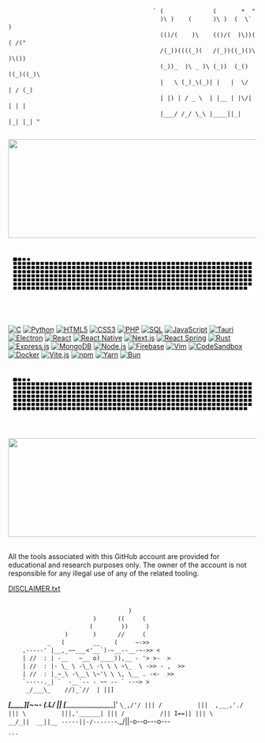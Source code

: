 ```ignore
```
                                             ` (              (       *  "
                                               )\ )    (      )\ )  (  \`       )
                                               (()/(    )\    (()/(  )\))(   ( /("
                                               /(_))((((_)(   /(_))((_)()\  )\())
                                               (_))_  )\ _ )\ (_))  (_()((_)((_)\ 
                                               |   \ (_)_\(_)| |   |  \/  | / (_)
                                               | |) | / _ \  | |__ | |\/| | | |  
                                               |___/ /_/ \_\ |____||_|  |_| |_| "
 ```
 ```
<img align="center" width="900" height="200"  src="https://media1.giphy.com/media/YvmrAnwdhAkp7EKkVu/giphy.gif?cid=ecf05e478oapemklhwzrh10i7ymyy5c3mg90x0t99f7v5u6v&rid=giphy.gif&ct=g"/>&emsp;

<img align="right" width="900" height="100"  src="https://raw.githubusercontent.com/Platane/snk/output/github-contribution-grid-snake.svg"/>&emsp;

##

[![C](https://img.shields.io/badge/C-00599C?style=for-the-badge&logo=c&logoColor=white)](https://en.wikipedia.org/wiki/C_(programming_language))
[![Python](https://img.shields.io/badge/Python-3776AB?style=for-the-badge&logo=python&logoColor=white)](https://www.python.org/)
[![HTML5](https://img.shields.io/badge/HTML5-E34F26?style=for-the-badge&logo=html5&logoColor=white)](https://developer.mozilla.org/en-US/docs/Web/HTML)
[![CSS3](https://img.shields.io/badge/CSS3-1572B6?style=for-the-badge&logo=css3&logoColor=white)](https://developer.mozilla.org/en-US/docs/Web/CSS)
[![PHP](https://img.shields.io/badge/PHP-777BB4?style=for-the-badge&logo=php&logoColor=white)](https://www.php.net/)
[![SQL](https://img.shields.io/badge/SQL-4479A1?style=for-the-badge&logo=sqlite&logoColor=white)](https://en.wikipedia.org/wiki/SQL)
[![JavaScript](https://img.shields.io/badge/JavaScript-F7DF1E?style=for-the-badge&logo=javascript&logoColor=black)](https://developer.mozilla.org/en-US/docs/Web/JavaScript)
[![Tauri](https://img.shields.io/badge/Tauri-8B89CC?style=for-the-badge&logo=tauri&logoColor=white)](https://tauri.studio/)
[![Electron](https://img.shields.io/badge/Electron-47848F?style=for-the-badge&logo=electron&logoColor=white)](https://www.electronjs.org/)
[![React](https://img.shields.io/badge/React-61DAFB?style=for-the-badge&logo=react&logoColor=black)](https://reactjs.org/)
[![React Native](https://img.shields.io/badge/React_Native-61DAFB?style=for-the-badge&logo=react&logoColor=black)](https://reactnative.dev/)
[![Next.js](https://img.shields.io/badge/Next.js-000000?style=for-the-badge&logo=nextdotjs&logoColor=white)](https://nextjs.org/)
[![React Spring](https://img.shields.io/badge/React_Spring-6DB33F?style=for-the-badge&logo=spring&logoColor=white)](https://react-spring.io/)
[![Rust](https://img.shields.io/badge/Rust-000000?style=for-the-badge&logo=rust&logoColor=white)](https://www.rust-lang.org/)
[![Express.js](https://img.shields.io/badge/Express.js-000000?style=for-the-badge&logo=express&logoColor=white)](https://expressjs.com/)
[![MongoDB](https://img.shields.io/badge/MongoDB-47A248?style=for-the-badge&logo=mongodb&logoColor=white)](https://www.mongodb.com/)
[![Node.js](https://img.shields.io/badge/Node.js-43853D?style=for-the-badge&logo=node.js&logoColor=white)](https://nodejs.org/)
[![Firebase](https://img.shields.io/badge/Firebase-FFCA28?style=for-the-badge&logo=firebase&logoColor=black)](https://firebase.google.com/)
[![Vim](https://img.shields.io/badge/Vim-019733?style=for-the-badge&logo=vim&logoColor=white)](https://www.vim.org/)
[![CodeSandbox](https://img.shields.io/badge/CodeSandbox-000000?style=for-the-badge&logo=CodeSandbox&logoColor=white)](https://codesandbox.io/)
[![Docker](https://img.shields.io/badge/Docker-2496ED?style=for-the-badge&logo=docker&logoColor=white)](https://www.docker.com/)
[![Vite.js](https://img.shields.io/badge/Vite.js-646CFF?style=for-the-badge&logo=vite&logoColor=white)](https://vitejs.dev/)
[![npm](https://img.shields.io/badge/npm-CB3837?style=for-the-badge&logo=npm&logoColor=white)](https://www.npmjs.com/)
[![Yarn](https://img.shields.io/badge/Yarn-2C8EBB?style=for-the-badge&logo=yarn&logoColor=white)](https://yarnpkg.com/)
[![Bun](https://img.shields.io/badge/Bun-FFA500?style=for-the-badge&logo=bun&logoColor=white)](https://bun.sh)
##


<img align="right" width="900" height="100"  src="https://raw.githubusercontent.com/Platane/snk/output/github-contribution-grid-snake.svg"/>&emsp;

<img align="center" width="900" height="200"  src="https://media1.giphy.com/media/YvmrAnwdhAkp7EKkVu/giphy.gif?cid=ecf05e478oapemklhwzrh10i7ymyy5c3mg90x0t99f7v5u6v&rid=giphy.gif&ct=g"/>&emsp; 


All the tools associated with this GitHub account are provided for educational and research purposes only. The owner of the account is not responsible for any illegal use of any of the related tooling.


[DISCLAIMER.txt](https://github.com/DALM1/DALM1/files/11200988/DISCLAIMER.txt)

```ignore
```

                                      )
                            )      ((     (
                           (        ))     )
                    )       )      //     (
               _   (        __    (     ~->>
        ,-----' |__,_~~___<'__`)-~__--__-~->> <
        | //  : | -__   ~__ o)____)),__ - '> >-  >
        | //  : |- \_ \ -\_\ -\ \ \ ~\_  \ ->> - ,  >>
        | //  : |_~_\ -\__\ \~'\ \ \, \__ . -<-  >>
        `-----._| `  -__`-- - ~~ -- ` --~> >
         _/___\_    //)_`//  | ||]
   _____[_______]_[~~-_ (.L_/  ||
  [____________________]' `\_,/'/
    ||| /          |||  ,___,'./
    ||| \          |||,'______|
    ||| /          /|| I==||
    ||| \       __/_||  __||__
-----||-/------`-._/||-o--o---o---
  ~~~~~'
```


